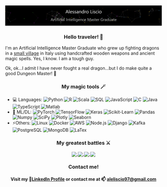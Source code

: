 <!-- PRESENTATION GIF --->
![](https://raw.githubusercontent.com/AlessandroLiscio/AlessandroLiscio/master/Profile.gif)

<!-- ABOUT ME --->

<h3 align="center"> Hello traveler! 👋 </h3>

I'm an Artificial Intelligence Master Graduate who grew up fighting dragons in a [small village](https://www.wikiwand.com/en/Montecarotto) in Italy using handcrafted wooden weapons and ancient magic spells. Yes, I know. I am a tough guy.

Ok, ok...I admit I have never fought a real dragon...but I do make quite a good Dungeon Master! 🔮

<!-- TECHNOLOGIES --->

<h3 align="center"> My magic tools 🪄 </h3>
 
- 💻 Languages:
![Python](https://img.shields.io/badge/-Python-000?&logo=Python)
![R](https://img.shields.io/badge/-R-000?&logo=R)
![Scala](https://img.shields.io/badge/-Scala-000?&logo=Scala)
![SQL](https://img.shields.io/badge/-SQL-000?&logo=MySQL)
![JavaScript](https://img.shields.io/badge/-JavaScript-000?&logo=JavaScript)
![C](https://img.shields.io/badge/-C-000?&logo=C)
![Java](https://img.shields.io/badge/-Java-000?&logo=Java&logoColor=007396)
![TypeScript](https://img.shields.io/badge/-TypeScript-000?&logo=TypeScript)
![Matlab](https://img.shields.io/badge/-Matlab-000?&logo=Matlab)
 - 🤖 ML/DL:
![PyTorch](https://img.shields.io/badge/-PyTorch-000?&logo=PyTorch)
![TensorFlow](https://img.shields.io/badge/-TensorFlow-000?&logo=TensorFlow)
![Keras](https://img.shields.io/badge/-Keras-000?&logo=Keras)
![Scikit-Learn](https://img.shields.io/badge/-Scikit--Learn-000?&logo=scikit-learn)
![Pandas](https://img.shields.io/badge/-Pandas-000?&logo=Pandas)
![Numpy](https://img.shields.io/badge/-Numpy-000?&logo=Numpy)
![SciPy](https://img.shields.io/badge/-SciPy-000?&logo=SciPy)
![Plotly](https://img.shields.io/badge/-Plotly-000?&logo=Plotly)
![Seaborn](https://img.shields.io/badge/-Seaborn-000?&logo=Seaborn)
 - ⚡Others:
![Linux](https://img.shields.io/badge/-Linux-000?&logo=Linux)
![Docker](https://img.shields.io/badge/-Docker-000?&logo=Docker)
![AWS](https://img.shields.io/badge/-AWS-000?&logo=Amazon-AWS&logoColor=F90)
![Node.js](https://img.shields.io/badge/-Node.js-000?&logo=node.js)
![Django](https://img.shields.io/badge/-Django-000?&logo=Django)
![Kafka](https://img.shields.io/badge/-Kafka-000?&logo=apachekafka)
![PostgreSQL](https://img.shields.io/badge/-PostgreSQL-000?&logo=PostgreSQL)
![MongoDB](https://img.shields.io/badge/-MongoDB-000?&logo=MongoDB)
![LaTex](https://img.shields.io/badge/-LaTex-000?&logo=latex)

<!-- PROJECTS --->

<h3 align="center"> My greatest battles ⚔️ </h3>

<p align="center">
 
 <a href="https://github.com/AlessandroLiscio/DeepComedyGenerator">
   <img align="center" src="https://github-readme-stats.vercel.app/api/pin/?username=AlessandroLiscio&repo=DeepComedyGenerator&title_color=ffffff&text_color=c9cacc&icon_color=2bbc8a&bg_color=1d1f21&?" />
 </a>

 <a href="https://github.com/AlessandroLiscio/NLP_SQuAD_Project">
   <img align="center" src="https://github-readme-stats.vercel.app/api/pin/?username=AlessandroLiscio&repo=NLP_SQuAD_Project&title_color=ffffff&text_color=c9cacc&icon_color=2bbc8a&bg_color=1d1f21&?" />
 </a>

 <a href="https://github.com/AlessandroLiscio/Soil-Heritage-Knowledge-Graph">
   <img align="center" src="https://github-readme-stats.vercel.app/api/pin/?username=AlessandroLiscio&repo=Soil-Heritage-Knowledge-Graph&title_color=ffffff&text_color=c9cacc&icon_color=2bbc8a&bg_color=1d1f21&?" />
 </a>

 <a href="https://github.com/AlessandroLiscio/StayHealthy">
   <img align="center" src="https://github-readme-stats.vercel.app/api/pin/?username=AlessandroLiscio&repo=StayHealthy&title_color=ffffff&text_color=c9cacc&icon_color=2bbc8a&bg_color=1d1f21&??" />
 </a>

</p>

<!-- CONTACTS --->

<h3 align="center"> Contact me! </h3>

<h4 align="center">
 
 Visit my 🏃[LinkedIn Profile](https://www.linkedin.com/in/alessandro-liscio-483027192/) or contact me at 📫 aleliscio97@gmail.com 
 
<h4>
 
 
<!-- GITHUB PROFILE STATS
<img height="137px" src="https://github-readme-stats.vercel.app/api?username=AlessandroLiscio&hide_title=true&hide_border=true&show_icons=true&include_all_commits=true&count_private=true&line_height=21&text_color=000&icon_color=000&bg_color=0,ea6161,ffc64d,fffc4d,52fa5a&theme=graywhite" /><img height="137px" src="https://github-readme-stats.vercel.app/api/top-langs/?username=adamalston&hide=html&hide_title=true&hide_border=true&layout=compact&langs_count=6&exclude_repo=comp426,Redventures-Movie-Quotes&text_color=000&icon_color=fff&bg_color=0,52fa5a,4dfcff,c64dff&theme=graywhite" /></a>
-->

